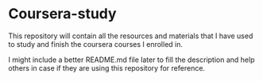 # Coursera-study

This repository will contain all the resources and materials that I have used to study and finish the coursera courses I enrolled in.

I might include a better README.md file later to fill the description and help others in case if they are using this repository for reference.

